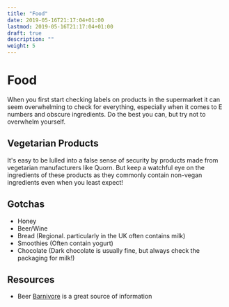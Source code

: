 ```yaml
---
title: "Food"
date: 2019-05-16T21:17:04+01:00
lastmod: 2019-05-16T21:17:04+01:00
draft: true
description: ""
weight: 5
---
```


# Food

When you first start checking labels on products in the supermarket it can seem overwhelming to check for everything, especially when it comes to E numbers and obscure ingredients. Do the best you can, but try not to overwhelm yourself.

## Vegetarian Products

It's easy to be lulled into a false sense of security by products made from vegetarian manufacturers like Quorn. But keep a watchful eye on the ingredients of these products as they commonly contain non-vegan ingredients even when you least expect!

## Gotchas

- Honey
- Beer/Wine
- Bread (Regional. particularly in the UK often contains milk)
- Smoothies (Often contain yogurt)
- Chocolate (Dark chocolate is usually fine, but always check the packaging for milk!)

## Resources

- Beer [Barnivore](http://www.barnivore.com/) is a great source of information
